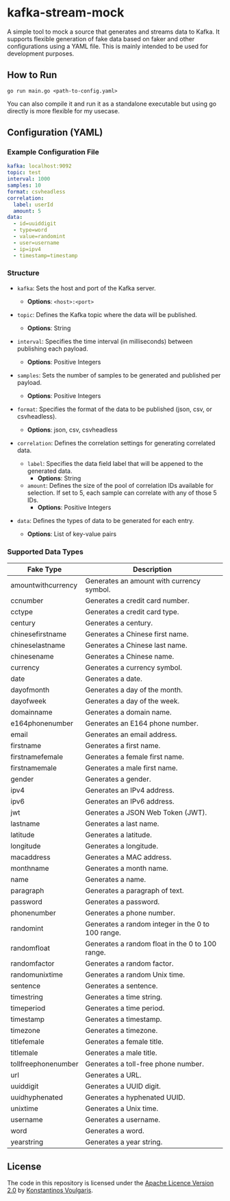# kafka-stream-mock

A simple tool to mock a source that generates and streams data to Kafka. It supports flexible generation of fake data based on faker and other configurations using a YAML file. This is mainly intended to be used for development purposes.

## How to Run

```
go run main.go <path-to-config.yaml>
```

You can also compile it and run it as a standalone executable but using go directly is more flexible for my usecase.

## Configuration (YAML)

### Example Configuration File

```yaml
kafka: localhost:9092
topic: test
interval: 1000
samples: 10
format: csvheadless
correlation:
  label: userId
  amount: 5
data:
  - id=uuiddigit
  - type=word
  - value=randomint
  - user=username
  - ip=ipv4
  - timestamp=timestamp
```

### Structure

+ `kafka`: Sets the host and port of the Kafka server.
  - **Options**: `<host>:<port>`

+ `topic`: Defines the Kafka topic where the data will be published.
  - **Options**: String

+ `interval`: Specifies the time interval (in milliseconds) between publishing each payload.
  - **Options**: Positive Integers

+ `samples`: Sets the number of samples to be generated and published per payload.
  - **Options**: Positive Integers

+ `format`: Specifies the format of the data to be published (json, csv, or csvheadless).
  - **Options**: json, csv, csvheadless

+ `correlation`: Defines the correlation settings for generating correlated data.
  - `label`: Specifies the data field label that will be appened to the generated data.
    - **Options**: String
  - `amount`: Defines the size of the pool of correlation IDs available for selection. If set to 5, each sample can correlate with any of those 5 IDs.
    - **Options**: Positive Integers

+ `data`: Defines the types of data to be generated for each entry.
  - **Options**: List of key-value pairs

### Supported Data Types

| Fake Type           | Description                                                  |
|---------------------|--------------------------------------------------------------|
| amountwithcurrency  | Generates an amount with currency symbol.                   |
| ccnumber            | Generates a credit card number.                              |
| cctype              | Generates a credit card type.                                |
| century             | Generates a century.                                         |
| chinesefirstname    | Generates a Chinese first name.                              |
| chineselastname     | Generates a Chinese last name.                               |
| chinesename         | Generates a Chinese name.                                    |
| currency            | Generates a currency symbol.                                 |
| date                | Generates a date.                                            |
| dayofmonth          | Generates a day of the month.                                |
| dayofweek           | Generates a day of the week.                                 |
| domainname          | Generates a domain name.                                     |
| e164phonenumber     | Generates an E164 phone number.                              |
| email               | Generates an email address.                                  |
| firstname           | Generates a first name.                                      |
| firstnamefemale     | Generates a female first name.                               |
| firstnamemale       | Generates a male first name.                                 |
| gender              | Generates a gender.                                          |
| ipv4                | Generates an IPv4 address.                                   |
| ipv6                | Generates an IPv6 address.                                   |
| jwt                 | Generates a JSON Web Token (JWT).                            |
| lastname            | Generates a last name.                                       |
| latitude            | Generates a latitude.                                        |
| longitude           | Generates a longitude.                                       |
| macaddress          | Generates a MAC address.                                     |
| monthname           | Generates a month name.                                      |
| name                | Generates a name.                                            |
| paragraph           | Generates a paragraph of text.                               |
| password            | Generates a password.                                        |
| phonenumber         | Generates a phone number.                                    |
| randomint           | Generates a random integer in the 0 to 100 range.            |
| randomfloat         | Generates a random float in the 0 to 100 range.              |
| randomfactor        | Generates a random factor.                                   |
| randomunixtime      | Generates a random Unix time.                                |
| sentence            | Generates a sentence.                                        |
| timestring          | Generates a time string.                                     |
| timeperiod          | Generates a time period.                                     |
| timestamp           | Generates a timestamp.                                       |
| timezone            | Generates a timezone.                                        |
| titlefemale         | Generates a female title.                                    |
| titlemale           | Generates a male title.                                      |
| tollfreephonenumber | Generates a toll-free phone number.                          |
| url                 | Generates a URL.                                             |
| uuiddigit           | Generates a UUID digit.                                      |
| uuidhyphenated      | Generates a hyphenated UUID.                                 |
| unixtime            | Generates a Unix time.                                       |
| username            | Generates a username.                                        |
| word                | Generates a word.                                            |
| yearstring          | Generates a year string.                                     |

## License

The code in this repository is licensed under the [Apache Licence Version 2.0](LICENSE) by [Konstantinos Voulgaris](https://github.com/konvoulgaris).
